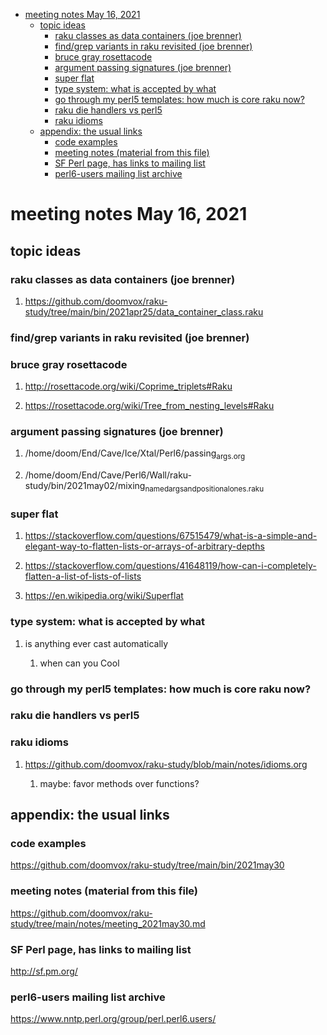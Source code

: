 - [meeting notes May 16, 2021](#org8f85d56)
  - [topic ideas](#org909c4cd)
    - [raku classes as data containers (joe brenner)](#orgf71fe44)
    - [find/grep variants in raku revisited (joe brenner)](#org04e4a8b)
    - [bruce gray rosettacode](#org5c37fb8)
    - [argument passing signatures (joe brenner)](#orgfe23ce4)
    - [super flat](#orgffb4ab6)
    - [type system: what is accepted by what](#org584b667)
    - [go through my perl5 templates: how much is core raku now?](#org8901f48)
    - [raku die handlers vs perl5](#orgcb69a9c)
    - [raku idioms](#org182ce50)
  - [appendix: the usual links](#orgb32cfbf)
    - [code examples](#orgb1148dd)
    - [meeting notes (material from this file)](#org63deeeb)
    - [SF Perl page, has links to mailing list](#orgd633753)
    - [perl6-users mailing list archive](#org3d98c36)


<a id="org8f85d56"></a>

# meeting notes May 16, 2021


<a id="org909c4cd"></a>

## topic ideas


<a id="orgf71fe44"></a>

### raku classes as data containers (joe brenner)

1.  <https://github.com/doomvox/raku-study/tree/main/bin/2021apr25/data_container_class.raku>


<a id="org04e4a8b"></a>

### find/grep variants in raku revisited (joe brenner)


<a id="org5c37fb8"></a>

### bruce gray rosettacode

1.  <http://rosettacode.org/wiki/Coprime_triplets#Raku>

2.  <https://rosettacode.org/wiki/Tree_from_nesting_levels#Raku>


<a id="orgfe23ce4"></a>

### argument passing signatures (joe brenner)

1.  /home/doom/End/Cave/Ice/Xtal/Perl6/passing<sub>args.org</sub>

2.  /home/doom/End/Cave/Perl6/Wall/raku-study/bin/2021may02/mixing<sub>named</sub><sub>args</sub><sub>and</sub><sub>positional</sub><sub>ones.raku</sub>


<a id="orgffb4ab6"></a>

### super flat

1.  <https://stackoverflow.com/questions/67515479/what-is-a-simple-and-elegant-way-to-flatten-lists-or-arrays-of-arbitrary-depths>

2.  <https://stackoverflow.com/questions/41648119/how-can-i-completely-flatten-a-list-of-lists-of-lists>

3.  <https://en.wikipedia.org/wiki/Superflat>


<a id="org584b667"></a>

### type system: what is accepted by what

1.  is anything ever cast automatically

    1.  when can you Cool


<a id="org8901f48"></a>

### go through my perl5 templates: how much is core raku now?


<a id="orgcb69a9c"></a>

### raku die handlers vs perl5


<a id="org182ce50"></a>

### raku idioms

1.  <https://github.com/doomvox/raku-study/blob/main/notes/idioms.org>

    1.  maybe: favor methods over functions?


<a id="orgb32cfbf"></a>

## appendix: the usual links


<a id="orgb1148dd"></a>

### code examples

<https://github.com/doomvox/raku-study/tree/main/bin/2021may30>


<a id="org63deeeb"></a>

### meeting notes (material from this file)

<https://github.com/doomvox/raku-study/tree/main/notes/meeting_2021may30.md>


<a id="orgd633753"></a>

### SF Perl page, has links to mailing list

<http://sf.pm.org/>


<a id="org3d98c36"></a>

### perl6-users mailing list archive

<https://www.nntp.perl.org/group/perl.perl6.users/>
